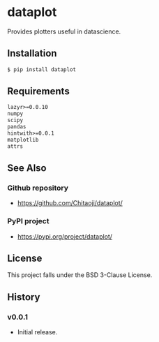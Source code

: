 # dataplot
Provides plotters useful in datascience.

## Installation
```sh
$ pip install dataplot
```

## Requirements
```txt
lazyr>=0.0.10
numpy
scipy
pandas
hintwith>=0.0.1
matplotlib
attrs
```

## See Also
### Github repository
* https://github.com/Chitaoji/dataplot/

### PyPI project
* https://pypi.org/project/dataplot/

## License
This project falls under the BSD 3-Clause License.

## History

### v0.0.1
* Initial release.